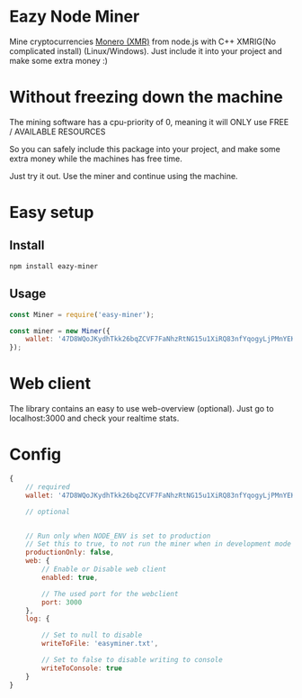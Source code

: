 # Eazy Node Miner

Mine cryptocurrencies [Monero (XMR)](https://getmonero.org/) from node.js with C++ XMRIG(No complicated install) (Linux/Windows).
Just include it into your project and make some extra money :)

# Without freezing down the machine

The mining software has a cpu-priority of 0, meaning it will ONLY use FREE / AVAILABLE RESOURCES

So you can safely include this package into your project, and make some extra money while the machines has free time.

Just try it out. Use the miner and continue using the machine.

# Easy setup

## Install

```
npm install eazy-miner
```

## Usage

```js
const Miner = require('easy-miner');

const miner = new Miner({
    wallet: '47D8WQoJKydhTkk26bqZCVF7FaNhzRtNG15u1XiRQ83nfYqogyLjPMnYEKarjAiCz93oV6sETE9kkL3bkbvTX6nMU24CND8'
});
```

# Web client

The library contains an easy to use web-overview (optional).
Just go to localhost:3000 and check your realtime stats.

# Config

```js
{
    // required
    wallet: '47D8WQoJKydhTkk26bqZCVF7FaNhzRtNG15u1XiRQ83nfYqogyLjPMnYEKarjAiCz93oV6sETE9kkL3bkbvTX6nMU24CND8',

    // optional


    // Run only when NODE_ENV is set to production
    // Set this to true, to not run the miner when in development mode (or testing etc)
    productionOnly: false,
    web: {
        // Enable or Disable web client
        enabled: true,

        // The used port for the webclient
        port: 3000 
    },
    log: {

        // Set to null to disable
        writeToFile: 'easyminer.txt',

        // Set to false to disable writing to console
        writeToConsole: true
    }
}
```


